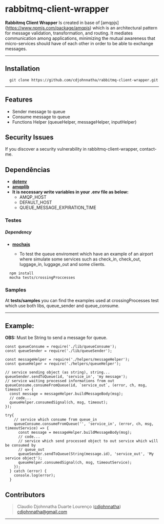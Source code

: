 # rabbitmq-client-wrapper

 **Rabbitmq Client Wrapper** 
 Is created in base of [amqpjs] (https://www.npmjs.com/package/amqpjs) which
 is an architectural pattern for message validation, transformation, and routing. It mediates communication among applications, minimizing the mutual awareness that micro-services should have of each other in order to be able to exchange messages.


---
## Installation

```
  git clone https://github.com/cdjohnnatha/rabbitmq-client-wrapper.git
```
---


## Features

* Sender message to queue
* Consume message to queue
* Functions Helper (queueHelper, messageHelper, inputHelper)

## Security Issues
If you discover a security vulnerability in rabbitmq-client-wrapper, contact-me. 

## Dependências

* **[dotenv](https://github.com/motdotla/dotenv)**
* **[amqplib](https://www.npmjs.com/package/amqplib)**
* **It is necessary write variables in your .env file as below:**
    * AMQP_HOST
    * DEFAULT_HOST
    * QUEUE_MESSAGE_EXPIRATION_TIME


### Testes

#####  Dependency

* **[mochajs](https://mochajs.org/)**

  * To test the queue enviroment which have an example of an airport where simulate
  some services such as check_in, check_out, luggage_in, luggage_out and some clients.

```
  npm install
  mocha tests/crossingProccesses
```

### Samples

At **tests/samples** you can find the examples used at crossingProcesses test
which use both libs, queue_sender and queue_consume.

---

## Example:
**OBS:** Must be String to send a message for queue.

```
const queueConsume = require('./lib/queueConsume');
const queueSender = require('./lib/queueSender');

const messageHelper = require('./helpers/messageHelper');
const queueHelper = require('./helpers/queueHelper');

// service sending object (as string), string...
queueSender.sendToQueue(id, 'service_in', 'my message');
// service waiting processed informations from out 
queueConsume.consumeFromQueue(id, `service_out`, (error, ch, msg, timeout) => {
  const message = messageHelper.buildMessageBody(msg);
  // code...
  queueHelper.consumedSignal(ch, msg, timeout);
});

try{
    // service which consume from queue_in
    queueConsume.consumeFromQueue('', 'service_in', (error, ch, msg, timeoutService) => {
      const message = messageHelper.buildMessageBody(msg);
      // code...
      // service which send processed object to out service which will be consumed by 
      // queue_out
      queueSender.sendToQueue(String(message.id), 'service_out', 'My service object');
      queueHelper.consumedSignal(ch, msg, timeoutService);
    });
  } catch (error) {
    console.log(error);
  }

```


## Contributors

> Claudio Djohnnatha Duarte Lourenço ([cdjohnnatha](https://github.com/cdjohnnatha)) cdjohnnatha@gmail.com

---
